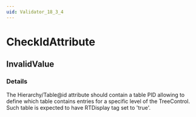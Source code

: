 ```yaml
---
uid: Validator_18_3_4
---
```


# CheckIdAttribute

## InvalidValue

<!-- Description, Properties, ... sections are auto-generated. -->
<!-- REPLACE ME AUTO-GENERATION -->

### Details

The Hierarchy/Table@id attribute should contain a table PID allowing to define which table contains entries for a specific level of the TreeControl.
Such table is expected to have RTDisplay tag set to 'true'.

<!-- Uncomment to add example code -->
<!--### Example code-->
